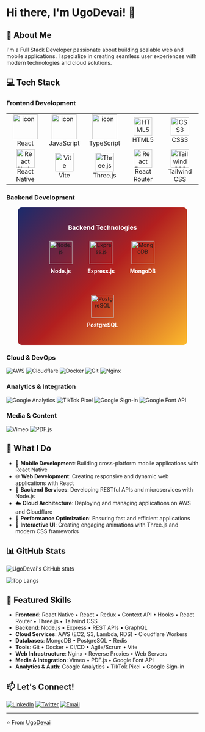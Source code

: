 # Hi there, I'm UgoDevai! 👋 

## 🚀 About Me
I'm a Full Stack Developer passionate about building scalable web and mobile applications. I specialize in creating seamless user experiences with modern technologies and cloud solutions.

## 💻 Tech Stack

### Frontend Development
<div align="center">
  <table>
    <tr>
      <td align="center" width="96">
        <img src="https://techstack-generator.vercel.app/react-icon.svg" alt="icon" width="65" height="65" />
        <br>React
      </td>
      <td align="center" width="96">
        <img src="https://techstack-generator.vercel.app/js-icon.svg" alt="icon" width="65" height="65" />
        <br>JavaScript
      </td>
      <td align="center" width="96">
        <img src="https://techstack-generator.vercel.app/ts-icon.svg" alt="icon" width="65" height="65" />
        <br>TypeScript
      </td>
      <td align="center" width="96">
        <img src="https://skillicons.dev/icons?i=html" width="48" height="48" alt="HTML5" />
        <br>HTML5
      </td>
      <td align="center" width="96">
        <img src="https://skillicons.dev/icons?i=css" width="48" height="48" alt="CSS3" />
        <br>CSS3
      </td>
    </tr>
    <tr>
      <td align="center" width="96">
        <img src="https://skillicons.dev/icons?i=react" width="48" height="48" alt="React Native" />
        <br>React Native
      </td>
      <td align="center" width="96">
        <img src="https://skillicons.dev/icons?i=vite" width="48" height="48" alt="Vite" />
        <br>Vite
      </td>
      <td align="center" width="96">
        <img src="https://skillicons.dev/icons?i=threejs" width="48" height="48" alt="Three.js" />
        <br>Three.js
      </td>
      <td align="center" width="96">
        <img src="https://cdn.jsdelivr.net/gh/devicons/devicon/icons/react/react-original.svg" width="48" height="48" alt="React Router" />
        <br>React Router
      </td>
      <td align="center" width="96">
        <img src="https://skillicons.dev/icons?i=tailwind" width="48" height="48" alt="Tailwind CSS" />
        <br>Tailwind CSS
      </td>
    </tr>
  </table>
</div>

### Backend Development
<div align="center">
  <div style="width: 80%; padding: 20px; background: linear-gradient(135deg, #1a2a6c, #b21f1f, #fdbb2d); border-radius: 10px; margin: 0 auto;">
    <h3 style="color: white; text-align: center; margin-bottom: 15px;">Backend Technologies</h3>
    <div style="display: flex; justify-content: center; gap: 20px; flex-wrap: wrap; flex-direction: row;">
      <div style="text-align: center; padding: 10px;">
        <img src="https://skillicons.dev/icons?i=nodejs" width="60" height="60" alt="Node.js" />
        <p style="color: white; margin-top: 10px; font-weight: bold;">Node.js</p>
      </div>
      <div style="text-align: center; padding: 10px;">
        <img src="https://skillicons.dev/icons?i=express" width="60" height="60" alt="Express.js" />
        <p style="color: white; margin-top: 10px; font-weight: bold;">Express.js</p>
      </div>
      <div style="text-align: center; padding: 10px;">
        <img src="https://skillicons.dev/icons?i=mongodb" width="60" height="60" alt="MongoDB" />
        <p style="color: white; margin-top: 10px; font-weight: bold;">MongoDB</p>
      </div>
      <div style="text-align: center; padding: 10px;">
        <img src="https://skillicons.dev/icons?i=postgres" width="60" height="60" alt="PostgreSQL" />
        <p style="color: white; margin-top: 10px; font-weight: bold;">PostgreSQL</p>
      </div>
    </div>
  </div>
</div>

### Cloud & DevOps
![AWS](https://img.shields.io/badge/AWS-FF9900?style=for-the-badge&logo=amazonaws&logoColor=white)
![Cloudflare](https://img.shields.io/badge/Cloudflare-F38020?style=for-the-badge&logo=Cloudflare&logoColor=white)
![Docker](https://img.shields.io/badge/Docker-2496ED?style=for-the-badge&logo=docker&logoColor=white)
![Git](https://img.shields.io/badge/Git-E44C30?style=for-the-badge&logo=git&logoColor=white)
![Nginx](https://img.shields.io/badge/Nginx-009639?style=for-the-badge&logo=nginx&logoColor=white)

### Analytics & Integration
![Google Analytics](https://img.shields.io/badge/Google_Analytics-E37400?style=for-the-badge&logo=google-analytics&logoColor=white)
![TikTok Pixel](https://img.shields.io/badge/TikTok_Pixel-000000?style=for-the-badge&logo=tiktok&logoColor=white)
![Google Sign-in](https://img.shields.io/badge/Google_Sign--in-4285F4?style=for-the-badge&logo=google&logoColor=white)
![Google Font API](https://img.shields.io/badge/Google_Font_API-4285F4?style=for-the-badge&logo=google-fonts&logoColor=white)

### Media & Content
![Vimeo](https://img.shields.io/badge/Vimeo-1AB7EA?style=for-the-badge&logo=vimeo&logoColor=white)
![PDF.js](https://img.shields.io/badge/PDF.js-FF0000?style=for-the-badge&logo=adobe-acrobat-reader&logoColor=white)

## 🔧 What I Do

- 📱 **Mobile Development**: Building cross-platform mobile applications with React Native
- 🌐 **Web Development**: Creating responsive and dynamic web applications with React
- 🔧 **Backend Services**: Developing RESTful APIs and microservices with Node.js
- ☁️ **Cloud Architecture**: Deploying and managing applications on AWS and Cloudflare
- 🚀 **Performance Optimization**: Ensuring fast and efficient applications
- 🎨 **Interactive UI**: Creating engaging animations with Three.js and modern CSS frameworks

## 📊 GitHub Stats

![UgoDevai's GitHub stats](https://github-readme-stats.vercel.app/api?username=UgoDevai&show_icons=true&theme=dark)

![Top Langs](https://github-readme-stats.vercel.app/api/top-langs/?username=UgoDevai&layout=compact&theme=dark)

## 🌟 Featured Skills

- **Frontend**: React Native • React • Redux • Context API • Hooks • React Router • Three.js • Tailwind CSS
- **Backend**: Node.js • Express • REST APIs • GraphQL
- **Cloud Services**: AWS (EC2, S3, Lambda, RDS) • Cloudflare Workers
- **Databases**: MongoDB • PostgreSQL • Redis
- **Tools**: Git • Docker • CI/CD • Agile/Scrum • Vite
- **Web Infrastructure**: Nginx • Reverse Proxies • Web Servers
- **Media & Integration**: Vimeo • PDF.js • Google Font API
- **Analytics & Auth**: Google Analytics • TikTok Pixel • Google Sign-in

## 📫 Let's Connect!

[![LinkedIn](https://img.shields.io/badge/LinkedIn-0077B5?style=for-the-badge&logo=linkedin&logoColor=white)](https://linkedin.com/in/your-profile)
[![Twitter](https://img.shields.io/badge/Twitter-1DA1F2?style=for-the-badge&logo=twitter&logoColor=white)](https://twitter.com/your-handle)
[![Email](https://img.shields.io/badge/Email-D14836?style=for-the-badge&logo=gmail&logoColor=white)](mailto:your-email@example.com)

---

⭐️ From [UgoDevai](https://github.com/UgoDevai)
